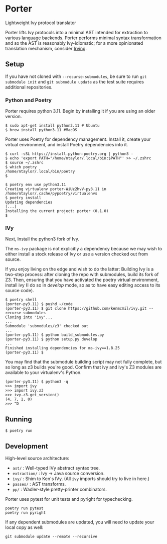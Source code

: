 # Porter

Lightweight Ivy protocol translator

Porter lifts Ivy protocols into a minimal AST intended for extraction to
various language backends. Porter performs minimal syntax transformation and so
the AST is reasonably Ivy-idiomatic; for a more opinionated translation
mechanism, consider [Irving](https://github.com/dijkstracula/irving).

## Setup

If you have not cloned with `--recurse-submodules`, be sure to run `git
submodule init` and `git submodule update` as the test suite requires
additional repositories.

### Python and Poetry

Porter requires python 3.11. Begin by installing it if you are using an older
version.

```
$ sudo apt-get install python3.11 # Ubuntu
$ brew install python3.11 #MacOS
```

Porter uses Poetry for dependency management. Install it, create your virtual
environment, and install Poetry dependencies into it.

```
$ curl -sSL https://install.python-poetry.org | python3 -
$ echo 'export PATH="/home/ntaylor/.local/bin:$PATH"' >> ~/.zshrc
$ source ~/.zshrc
$ which poetry         
/home/ntaylor/.local/bin/poetry
$ 
```

```
$ poetry env use python3.11
Creating virtualenv porter-WiUz2hvV-py3.11 in /home/ntaylor/.cache/pypoetry/virtualenvs
$ poetry install
Updating dependencies
[...]
Installing the current project: porter (0.1.0)
$
```

### IVy

Next, Install the python3 fork of Ivy.

The `ms-ivy` package is not explicitly a dependency because we may wish to
either install a stock release of Ivy or use a version checked out from source.

If you enjoy living on the edge and wish to do the latter: Building Ivy is a
two-step process: after cloning the repo with submodules, build its fork of Z3.
Then, ensuring that you have activated the poetry virtual environment, install
ivy (I do so in _develop_ mode, so as to have easy editing access to its source
code).

```
$ poetry shell
(porter-py3.11) $ pushd ~/code
(porter-py3.11) $ git clone https://github.com/kenmcmil/ivy.git --recurse-submodules
Cloning into 'ivy'...
...
Submodule 'submodules/z3' checked out
...
(porter-py3.11) $ python build_submodules.py
(porter-py3.11) $ python setup.py develop 
...
Finished installing dependencies for ms-ivy==1.8.25
(porter-py3.11) $
```

You may find that the submodule building script may not fully complete, but so
long as z3 builds you're good. Confirm that ivy and ivy's Z3 modules are
available to your virtualenv's Python.

```
(porter-py3.11) $ python3 -q
>>> import ivy
>>> import ivy.z3
>>> ivy.z3.get_version()
(4, 7, 1, 0)
>>> ^D
```

## Running

```
$ poetry run
```

## Development

High-level source architecture:

* `ast/`        : Well-typed IVy abstract syntax tree.
* `extraction/` : Ivy -> Java source conversion.
* `ivy/`        : Shim to Ken's IVy.  (All `ivy` imports should try to live in here.)
* `passes/`     : AST transforms.
* `pp/`         : Wadler-style pretty-printer combinators.

Porter uses pytest for unit tests and pyright for typechecking.

```commandline
poetry run pytest
poetry run pyright
```

If any dependent submodules are updated, you will need to update your local
copy as well:

```commandline
git submodule update --remote --recursive
```


